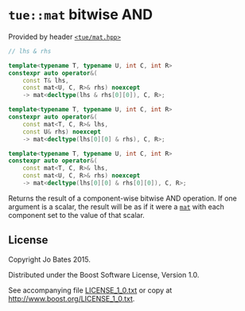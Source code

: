 `tue::mat` bitwise AND
======================
Provided by header [`<tue/mat.hpp>`](../../headers/mat.md)

```c++
// lhs & rhs

template<typename T, typename U, int C, int R>
constexpr auto operator&(
    const T& lhs,
    const mat<U, C, R>& rhs) noexcept
    -> mat<decltype(lhs & rhs[0][0]), C, R>;

template<typename T, typename U, int C, int R>
constexpr auto operator&(
    const mat<T, C, R>& lhs,
    const U& rhs) noexcept
    -> mat<decltype(lhs[0][0] & rhs), C, R>;

template<typename T, typename U, int C, int R>
constexpr auto operator&(
    const mat<T, C, R>& lhs,
    const mat<U, C, R>& rhs) noexcept
    -> mat<decltype(lhs[0][0] & rhs[0][0]), C, R>;
```

Returns the result of a component-wise bitwise AND operation. If one argument is
a scalar, the result will be as if it were a [`mat`](../../headers/mat.md) with
each component set to the value of that scalar.

License
-------
Copyright Jo Bates 2015.

Distributed under the Boost Software License, Version 1.0.

See accompanying file [LICENSE_1_0.txt](../../../LICENSE_1_0.txt) or copy at
http://www.boost.org/LICENSE_1_0.txt.
